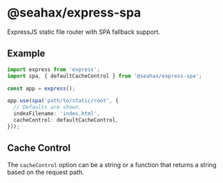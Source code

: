 # @seahax/express-spa

ExpressJS static file router with SPA fallback support.

## Example

```ts
import express from 'express';
import spa, { defaultCacheControl } from '@seahax/express-spa';

const app = express();

app.use(spa('path/to/static/root', {
  // Defaults are shown.
  indexFilename: 'index.html',
  cacheControl: defaultCacheControl,
}));
```

## Cache Control

The `cacheControl` option can be a string or a function that returns a string based on the request path.